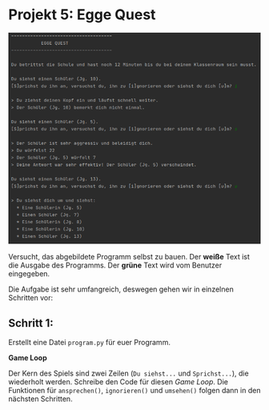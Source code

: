 # Projekt 5: Egge Quest

![image](05-screenshot.png)

Versucht, das abgebildete Programm selbst zu bauen. Der **weiße** Text ist die Ausgabe des Programms. Der **grüne** Text wird vom Benutzer eingegeben.

Die Aufgabe ist sehr umfangreich, deswegen gehen wir in einzelnen Schritten vor:

## Schritt 1:

Erstellt eine Datei `program.py` für euer Programm.

**Game Loop**

Der Kern des Spiels sind zwei Zeilen (`Du siehst...` und `Sprichst...`), die wiederholt werden.
Schreibe den Code für diesen *Game Loop*. Die Funktionen für `ansprechen()`, `ignorieren()` und `umsehen()` folgen dann in den nächsten Schritten.
